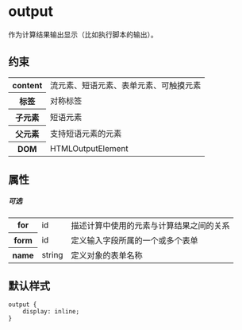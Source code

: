 # output

作为计算结果输出显示（比如执行脚本的输出）。

## 约束

<table>
<tr>
    <th>content</th>
    <td>流元素、短语元素、表单元素、可触摸元素</td>
</tr>
<tr>
    <th>标签</th>
    <td>对称标签</td>
</tr>
<tr>
    <th>子元素</th>
    <td>短语元素</td>
</tr>
<tr>
    <th>父元素</th>
    <td>支持短语元素的元素</td>
</tr>
<tr>
    <th>DOM</th>
    <td>HTMLOutputElement</td>
</tr>
</table>

## 属性

##### 可选

<table>
<tr>
    <th>for</th>
    <td>id</td>
    <td>描述计算中使用的元素与计算结果之间的关系</td>
</tr>
<tr>
    <th>form</th>
    <td>id</td>
    <td>定义输入字段所属的一个或多个表单</td>
</tr>
<tr>
    <th>name</th>
    <td>string</td>
    <td>定义对象的表单名称</td>
</tr>
</table>

## 默认样式

```
output {
    display: inline;
}
```